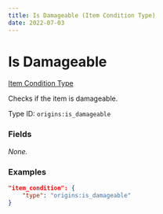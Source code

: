 ```yaml
---
title: Is Damageable (Item Condition Type)
date: 2022-07-03
---
```


#   Is Damageable

[Item Condition Type](../item_condition_types.md)

Checks if the item is damageable.

Type ID: `origins:is_damageable`


### Fields

_None._


### Examples

```json
"item_condition": {
    "type": "origins:is_damageable"
}
```